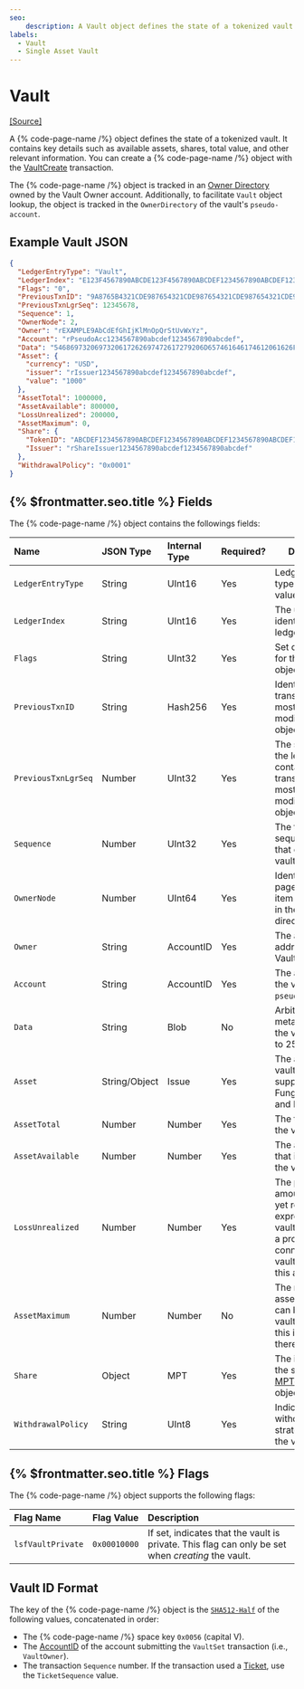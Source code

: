 ```yaml
---
seo:
    description: A Vault object defines the state of a tokenized vault.
labels:
  - Vault
  - Single Asset Vault
---
```


# Vault

[[Source]](https://github.com/XRPLF/rippled/blob/9d619b9dc579c592f0560c1b40fd3c98d7587d23/include/xrpl/protocol/detail/ledger_entries.macro#L469-L486 "Source")

A {% code-page-name /%} object defines the state of a tokenized vault. It contains key details such as available assets, shares, total value, and other relevant information. You can create a {% code-page-name /%} object with the [VaultCreate](./transactions/vault-create.md)  transaction.

The {% code-page-name /%} object is tracked in an [Owner Directory](https://xrpl.org/directorynode.html) owned by the Vault Owner account.
Additionally, to facilitate `Vault` object lookup, the object is tracked in the `OwnerDirectory` of the vault's `pseudo-account`.

## Example Vault JSON

```json
{
  "LedgerEntryType": "Vault",
  "LedgerIndex": "E123F4567890ABCDE123F4567890ABCDEF1234567890ABCDEF1234567890ABCD",
  "Flags": "0",
  "PreviousTxnID": "9A8765B4321CDE987654321CDE987654321CDE987654321CDE987654321CDE98",
  "PreviousTxnLgrSeq": 12345678,
  "Sequence": 1,
  "OwnerNode": 2,
  "Owner": "rEXAMPLE9AbCdEfGhIjKlMnOpQrStUvWxYz",
  "Account": "rPseudoAcc1234567890abcdef1234567890abcdef",
  "Data": "5468697320697320617262697472617279206D657461646174612061626F757420746865207661756C742E",
  "Asset": {
    "currency": "USD",
    "issuer": "rIssuer1234567890abcdef1234567890abcdef",
    "value": "1000"
  },
  "AssetTotal": 1000000,
  "AssetAvailable": 800000,
  "LossUnrealized": 200000,
  "AssetMaximum": 0,
  "Share": {
    "TokenID": "ABCDEF1234567890ABCDEF1234567890ABCDEF1234567890ABCDEF1234567890",
    "Issuer": "rShareIssuer1234567890abcdef1234567890abcdef"
  },
  "WithdrawalPolicy": "0x0001"
}
```

## {% $frontmatter.seo.title %} Fields

The {% code-page-name /%} object contains the followings fields:

| Name                | JSON Type     | Internal Type | Required? | Description      |
| :------------------ | :------------ | :------------ | :-------- | -----------------|
| `LedgerEntryType`   | String        | UInt16        | Yes       | Ledger object type. The default value is `0x0081`. |
| `LedgerIndex`       | String        | UInt16        | Yes       | The unique identifier of the ledger object. |
| `Flags`             | String        | UInt32        | Yes       | Set of bit-flags for this ledger object. |
| `PreviousTxnID`     | String        | Hash256       | Yes       | Identifies the transaction ID that most recently modified this object. |
| `PreviousTxnLgrSeq` | Number        | UInt32        | Yes       | The sequence of the ledger that contains the transaction that most recently modified this object. |
| `Sequence`          | Number        | UInt32        | Yes       | The transaction sequence number that created the vault. |
| `OwnerNode`         | Number        | UInt64        | Yes       | Identifies the page where this item is referenced in the owner's directory. |
| `Owner`             | String        | AccountID     | Yes       | The account address of the Vault Owner. |
| `Account`           | String        | AccountID     | Yes       | The address of the vault's `pseudo-account`. |
| `Data`              | String        | Blob          | No        | Arbitrary metadata about the vault. Limited to 256 bytes. |
| `Asset`             | String/Object | Issue         | Yes       | The asset of the vault. The vault supports XRP, Fungible Tokens, and MPTs. |
| `AssetTotal`        | Number        | Number        | Yes       | The total value of the vault. |
| `AssetAvailable`    | Number        | Number        | Yes       | The asset amount that is available in the vault. |
| `LossUnrealized`    | Number        | Number        | Yes       | The potential loss amount that is not yet realized, expressed as the vault's asset. Only a protocol connected to the vault can modify this attribute. |
| `AssetMaximum`      | Number        | Number        | No        | The maximum asset amount that can be held in the vault. If set to 0, this indicates there is no cap. |
| `Share`             | Object        | MPT           | Yes       | The identifier of the share [MPTokenIssuance](./mptoken-issuance.md) object. |
| `WithdrawalPolicy`  | String        | UInt8         | Yes       | Indicates the withdrawal strategy used by the vault. |

## {% $frontmatter.seo.title %} Flags

The {% code-page-name /%} object supports the following flags:

| Flag Name         | Flag Value   | Description                 |
| :---------------- | :----------- | :---------------------------|
| `lsfVaultPrivate` | `0x00010000` | If set, indicates that the vault is private. This flag can only be set when _creating_ the vault. |

## Vault ID Format

The key of the {% code-page-name /%} object is the [`SHA512-Half`](https://xrpl.org/docs/references/protocol/data-types/basic-data-types#hashes) of the following values, concatenated in order:

- The {% code-page-name /%} space key `0x0056` (capital V).
- The [AccountID](https://xrpl.org/docs/references/protocol/binary-format/#accountid-fields) of the account submitting the `VaultSet` transaction (i.e., `VaultOwner`).
- The transaction `Sequence` number. If the transaction used a [Ticket](https://xrpl.org/docs/concepts/accounts/tickets), use the `TicketSequence` value.
